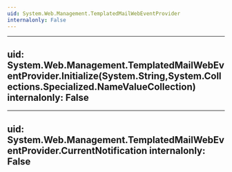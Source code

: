 ```yaml
---
uid: System.Web.Management.TemplatedMailWebEventProvider
internalonly: False
---
```


---
uid: System.Web.Management.TemplatedMailWebEventProvider.Initialize(System.String,System.Collections.Specialized.NameValueCollection)
internalonly: False
---

---
uid: System.Web.Management.TemplatedMailWebEventProvider.CurrentNotification
internalonly: False
---
